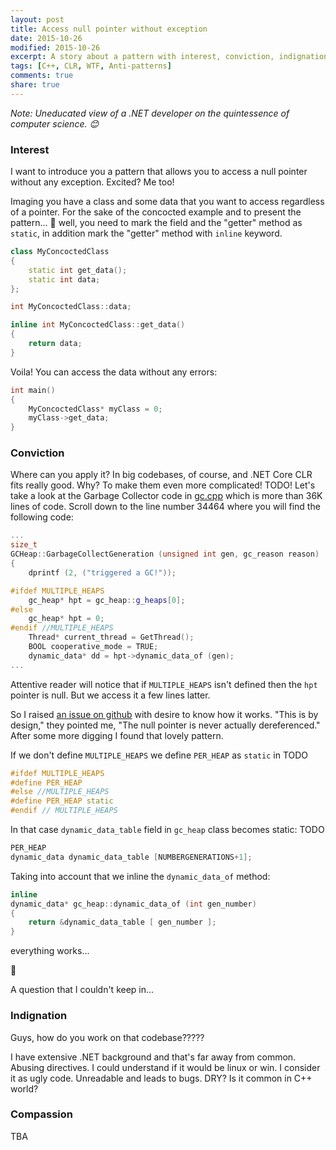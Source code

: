 ```yaml
---
layout: post
title: Access null pointer without exception
date: 2015-10-26
modified: 2015-10-26
excerpt: A story about a pattern with interest, conviction, indignation and compassion in the end.
tags: [C++, CLR, WTF, Anti-patterns]
comments: true
share: true
---
```


_Note: Uneducated view of a .NET developer on the quintessence of computer science. :blush:_

### Interest

I want to introduce you a pattern that allows you to access a null pointer without any exception. Excited? Me too!

Imaging you have a class and some data that you want to access regardless of a pointer. For the sake of the concocted example and to present the pattern... :grimacing: well, you need to mark the field and the "getter" method as `static`, in addition mark the "getter" method with `inline` keyword.

```cpp
class MyConcoctedClass
{
	static int get_data();
	static int data;
};

int MyConcoctedClass::data;

inline int MyConcoctedClass::get_data()
{
	return data;
}
```

Voila! You can access the data without any errors:

```cpp
int main()
{
	MyConcoctedClass* myClass = 0;
	myClass->get_data;
}
```

### Conviction

Where can you apply it? In big codebases, of course, and .NET Core CLR fits really good. Why? To make them even more complicated! TODO!
Let's take a look at the Garbage Collector code in [gc.cpp][gc.cpp] which is more than 36K lines of code. Scroll down to the line number 34464 where you will find the following code:

```cpp
...
size_t
GCHeap::GarbageCollectGeneration (unsigned int gen, gc_reason reason)
{
    dprintf (2, ("triggered a GC!"));

#ifdef MULTIPLE_HEAPS
    gc_heap* hpt = gc_heap::g_heaps[0];
#else
    gc_heap* hpt = 0;
#endif //MULTIPLE_HEAPS
    Thread* current_thread = GetThread();
    BOOL cooperative_mode = TRUE;
    dynamic_data* dd = hpt->dynamic_data_of (gen);
...
```

Attentive reader will notice that if `MULTIPLE_HEAPS` isn't defined then the `hpt` pointer is null. But we access it a few lines latter.

So I raised [an issue on github][issue] with desire to know how it works. "This is by design," they pointed me, "The null pointer is never actually dereferenced." After some more digging I found that lovely pattern.

If we don't define `MULTIPLE_HEAPS` we define `PER_HEAP` as `static` in TODO

```cpp
#ifdef MULTIPLE_HEAPS
#define PER_HEAP
#else //MULTIPLE_HEAPS
#define PER_HEAP static
#endif // MULTIPLE_HEAPS
```

In that case `dynamic_data_table` field in `gc_heap` class becomes static: TODO

```cpp
PER_HEAP
dynamic_data dynamic_data_table [NUMBERGENERATIONS+1];
```

Taking into account that we inline the `dynamic_data_of` method:

```cpp
inline
dynamic_data* gc_heap::dynamic_data_of (int gen_number)
{
    return &dynamic_data_table [ gen_number ];
}
```

everything works...

:see_no_evil:

A question that I couldn't keep in...

### Indignation

Guys, how do you work on that codebase?????

I have extensive .NET background and that's far away from common. Abusing directives. I could understand if it would be linux or win. I consider it as ugly code. Unreadable and leads to bugs.
DRY?
Is it common in C++ world?

### Compassion

TBA

  [gc.cpp]: https://raw.githubusercontent.com/dotnet/coreclr/release/1.0.0-rc1/src/gc/gc.cpp
  [issue]: https://github.com/dotnet/coreclr/issues/1860
